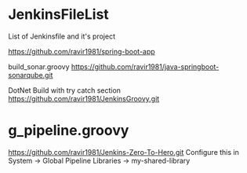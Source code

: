 # JenkinsFileList
List of Jenkinsfile and it's project

https://github.com/ravir1981/spring-boot-app

build_sonar.groovy
https://github.com/ravir1981/java-springboot-sonarqube.git

DotNet Build with try catch section
https://github.com/ravir1981/JenkinsGroovy.git

g_pipeline.groovy
====================
https://github.com/ravir1981/Jenkins-Zero-To-Hero.git
Configure this in System -> Global Pipeline Libraries -> my-shared-library
